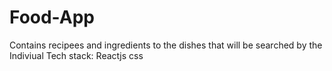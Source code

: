 # Food-App 
Contains recipees and ingredients to the dishes that will be searched by the Indiviual
Tech stack: Reactjs css 
